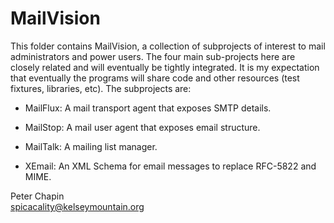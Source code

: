 MailVision
==========

This folder contains MailVision, a collection of subprojects of interest to mail administrators
and power users. The four main sub-projects here are closely related and will eventually be
tightly integrated. It is my expectation that eventually the programs will share code and other
resources (test fixtures, libraries, etc). The subprojects are:

+ MailFlux: A mail transport agent that exposes SMTP details.

+ MailStop: A mail user agent that exposes email structure.

+ MailTalk: A mailing list manager.

+ XEmail: An XML Schema for email messages to replace RFC-5822 and MIME.

Peter Chapin  
spicacality@kelseymountain.org  
